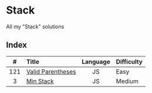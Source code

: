 # Stack

All my "Stack" solutions

## Index

| **#** | **Title**                  | **Language** | **Difficulty** |
| :---: | :------------------------- | :----------: | :------------- |
|  121  | [Valid Parentheses](20.js) |      JS      | Easy           |
|   3   | [Min Stack](155.js)        |      JS      | Medium         |

